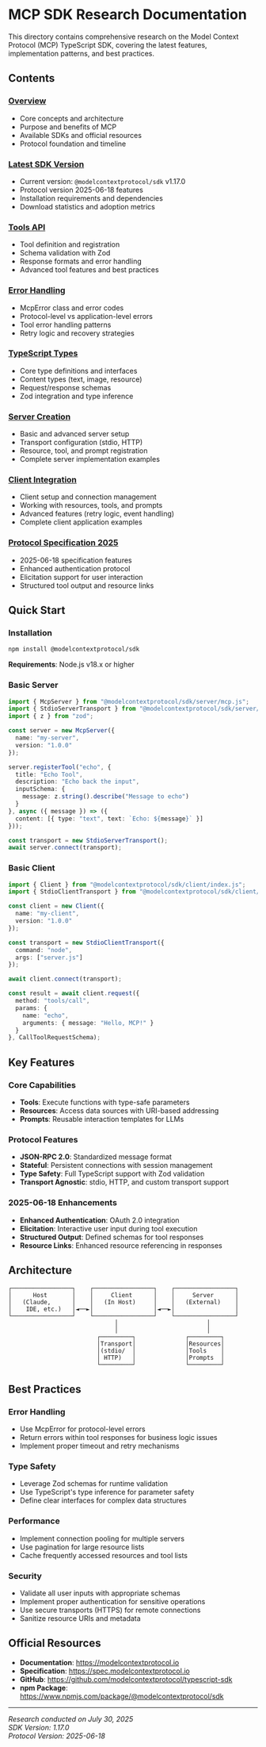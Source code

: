 # MCP SDK Research Documentation

This directory contains comprehensive research on the Model Context Protocol (MCP) TypeScript SDK, covering the latest features, implementation patterns, and best practices.

## Contents

### [Overview](./overview.md)
- Core concepts and architecture
- Purpose and benefits of MCP
- Available SDKs and official resources
- Protocol foundation and timeline

### [Latest SDK Version](./sdk-version-latest.md)
- Current version: `@modelcontextprotocol/sdk` v1.17.0
- Protocol version 2025-06-18 features
- Installation requirements and dependencies
- Download statistics and adoption metrics

### [Tools API](./tools-api.md)
- Tool definition and registration
- Schema validation with Zod
- Response formats and error handling
- Advanced tool features and best practices

### [Error Handling](./error-handling.md)
- McpError class and error codes
- Protocol-level vs application-level errors
- Tool error handling patterns
- Retry logic and recovery strategies

### [TypeScript Types](./typescript-types.md)
- Core type definitions and interfaces
- Content types (text, image, resource)
- Request/response schemas
- Zod integration and type inference

### [Server Creation](./server-creation.md)
- Basic and advanced server setup
- Transport configuration (stdio, HTTP)
- Resource, tool, and prompt registration
- Complete server implementation examples

### [Client Integration](./client-integration.md)
- Client setup and connection management
- Working with resources, tools, and prompts
- Advanced features (retry logic, event handling)
- Complete client application examples

### [Protocol Specification 2025](./protocol-specification-2025.md)
- 2025-06-18 specification features
- Enhanced authentication protocol
- Elicitation support for user interaction
- Structured tool output and resource links

## Quick Start

### Installation

```bash
npm install @modelcontextprotocol/sdk
```

**Requirements**: Node.js v18.x or higher

### Basic Server

```typescript
import { McpServer } from "@modelcontextprotocol/sdk/server/mcp.js";
import { StdioServerTransport } from "@modelcontextprotocol/sdk/server/stdio.js";
import { z } from "zod";

const server = new McpServer({
  name: "my-server",
  version: "1.0.0"
});

server.registerTool("echo", {
  title: "Echo Tool",
  description: "Echo back the input",
  inputSchema: {
    message: z.string().describe("Message to echo")
  }
}, async ({ message }) => ({
  content: [{ type: "text", text: `Echo: ${message}` }]
}));

const transport = new StdioServerTransport();
await server.connect(transport);
```

### Basic Client

```typescript
import { Client } from "@modelcontextprotocol/sdk/client/index.js";
import { StdioClientTransport } from "@modelcontextprotocol/sdk/client/stdio.js";

const client = new Client({
  name: "my-client",
  version: "1.0.0"
});

const transport = new StdioClientTransport({
  command: "node",
  args: ["server.js"]
});

await client.connect(transport);

const result = await client.request({
  method: "tools/call",
  params: {
    name: "echo",
    arguments: { message: "Hello, MCP!" }
  }
}, CallToolRequestSchema);
```

## Key Features

### Core Capabilities
- **Tools**: Execute functions with type-safe parameters
- **Resources**: Access data sources with URI-based addressing
- **Prompts**: Reusable interaction templates for LLMs

### Protocol Features
- **JSON-RPC 2.0**: Standardized message format
- **Stateful**: Persistent connections with session management
- **Type Safety**: Full TypeScript support with Zod validation
- **Transport Agnostic**: stdio, HTTP, and custom transport support

### 2025-06-18 Enhancements
- **Enhanced Authentication**: OAuth 2.0 integration
- **Elicitation**: Interactive user input during tool execution
- **Structured Output**: Defined schemas for tool responses
- **Resource Links**: Enhanced resource referencing in responses

## Architecture

```
┌─────────────────┐    ┌─────────────────┐    ┌─────────────────┐
│      Host       │    │     Client      │    │     Server      │
│   (Claude,      │    │   (In Host)     │    │   (External)    │
│    IDE, etc.)   │◄──►│                 │◄──►│                 │
└─────────────────┘    └─────────────────┘    └─────────────────┘
                              │                         │
                              │                         │
                         ┌─────────┐              ┌─────────┐
                         │Transport│              │Resources│
                         │(stdio/  │              │Tools    │
                         │ HTTP)   │              │Prompts  │
                         └─────────┘              └─────────┘
```

## Best Practices

### Error Handling
- Use McpError for protocol-level errors
- Return errors within tool responses for business logic issues
- Implement proper timeout and retry mechanisms

### Type Safety
- Leverage Zod schemas for runtime validation
- Use TypeScript's type inference for parameter safety
- Define clear interfaces for complex data structures

### Performance
- Implement connection pooling for multiple servers
- Use pagination for large resource lists
- Cache frequently accessed resources and tool lists

### Security
- Validate all user inputs with appropriate schemas
- Implement proper authentication for sensitive operations
- Use secure transports (HTTPS) for remote connections
- Sanitize resource URIs and metadata

## Official Resources

- **Documentation**: https://modelcontextprotocol.io
- **Specification**: https://spec.modelcontextprotocol.io
- **GitHub**: https://github.com/modelcontextprotocol/typescript-sdk
- **npm Package**: https://www.npmjs.com/package/@modelcontextprotocol/sdk

---

*Research conducted on July 30, 2025*  
*SDK Version: 1.17.0*  
*Protocol Version: 2025-06-18*